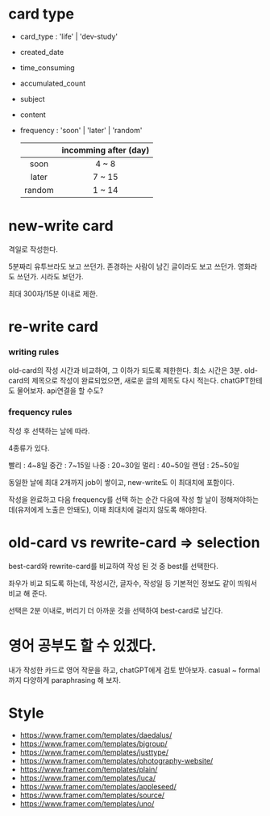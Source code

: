 # card type

- card_type : 'life' | 'dev-study'
- created_date
- time_consuming
- accumulated_count
- subject
- content
- frequency : 'soon' | 'later' | 'random'

  |        | incomming after (day) |
  | :----: | :-------------------: |
  |  soon  |         4 ~ 8         |
  | later  |        7 ~ 15         |
  | random |        1 ~ 14         |

# new-write card

격일로 작성한다.

5분짜리 유투브라도 보고 쓰던가. 존경하는 사람이 남긴 글이라도 보고 쓰던가. 영화라도 쓰던가. 시라도 보던가.

최대 300자/15분 이내로 제한.

# re-write card

### writing rules

old-card의 작성 시간과 비교하여, 그 이하가 되도록 제한한다. 최소 시간은 3분.
old-card의 제목으로 작성이 완료되었으면, 새로운 글의 제목도 다시 적는다. chatGPT한테도 물어보자. api연결을 할 수도?

### frequency rules

작성 후 선택하는 날에 따라.

4종류가 있다.

빨리 : 4~8일
중간 : 7~15일
나중 : 20~30일
멀리 : 40~50일
랜덤 : 25~50일

동일한 날에 최대 2개까지 job이 쌓이고, new-write도 이 최대치에 포함이다.

작성을 완료하고 다음 frequency를 선택 하는 순간 다음에 작성 할 날이 정해져야하는데(유저에게 노출은 안돼도), 이때 최대치에 걸리지 않도록 해야한다.

# old-card vs rewrite-card => selection

best-card와 rewrite-card를 비교하여 작성 된 것 중 best를 선택한다.

좌우가 비교 되도록 하는데, 작성시간, 글자수, 작성일 등 기본적인 정보도 같이 띄워서 비교 해 준다.

선택은 2분 이내로, 버리기 더 아까운 것을 선택하여 best-card로 남긴다.

# 영어 공부도 할 수 있겠다.

내가 작성한 카드로 영어 작문을 하고, chatGPT에게 검토 받아보자. casual ~ formal까지 다양하게 paraphrasing 해 보자.

# Style

- https://www.framer.com/templates/daedalus/
- https://www.framer.com/templates/bjgroup/
- https://www.framer.com/templates/justtype/
- https://www.framer.com/templates/photography-website/
- https://www.framer.com/templates/plain/
- https://www.framer.com/templates/luca/
- https://www.framer.com/templates/appleseed/
- https://www.framer.com/templates/source/
- https://www.framer.com/templates/uno/
